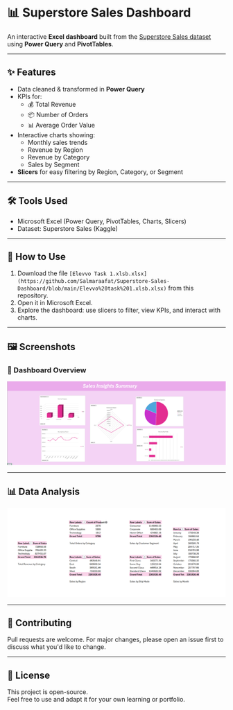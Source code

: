 # 📊 Superstore Sales Dashboard

An interactive **Excel dashboard** built from the [Superstore Sales dataset](https://www.kaggle.com/datasets) using **Power Query** and **PivotTables**.

---

## ✨ Features

- Data cleaned & transformed in **Power Query**
- KPIs for:
  - 💰 Total Revenue
  - 📦 Number of Orders
  - 📊 Average Order Value
- Interactive charts showing:
  - Monthly sales trends
  - Revenue by Region
  - Revenue by Category
  - Sales by Segment
- **Slicers** for easy filtering by Region, Category, or Segment

---

## 🛠 Tools Used

- Microsoft Excel (Power Query, PivotTables, Charts, Slicers)
- Dataset: Superstore Sales (Kaggle)

---

## 🚀 How to Use

1. Download the file `[Elevvo Task 1.xlsb.xlsx](https://github.com/Salmaraafat/Superstore-Sales-Dashboard/blob/main/Elevvo%20task%201.xlsb.xlsx)` from this repository.
2. Open it in Microsoft Excel.
3. Explore the dashboard: use slicers to filter, view KPIs, and interact with charts.

---

## 🖼 Screenshots

### 📌 Dashboard Overview

![Dashboard Screenshot](Visualizations/Dashboard.png)


---

## 📊 Data Analysis

![Pivot Table Screenshot](Visualizations/PivotTables.png)

---

## 🤝 Contributing

Pull requests are welcome. For major changes, please open an issue first to discuss what you'd like to change.

---

## 📄 License

This project is open-source.  
Feel free to use and adapt it for your own learning or portfolio.
